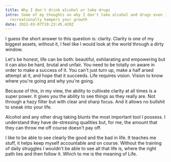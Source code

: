 ```yaml
---
title: Why I don't drink alcohol or take drugs
intro: Some of my thoughts on why I don't take alcohol and drugs even if
  recreationally hampers your growth
date: 2022-03-07T19:23:45.420Z
---
```

I guess the short answer to this question is: clarity. Clarity is one of my biggest assets, without it, I feel like I would look at the world through a dirty window.

Let's be honest, life can be both: beautiful, exhilarating and empowering but it can also be hard, brutal and unfair. You need to be totally on aware in order to make a success of it. You can't just turn up, make a half arsed attempt at it, and hope that it succeeds. Life requires vision. Vision to know where you're going and why you're going.

Because of this, in my view, the ability to cultivate clarity at all times is a super power. It gives you the ability to see things as they really are. Not through a hazy filter but with clear and sharp focus. And it allows no bullshit to sneak into your life.

Alcohol and any other drug taking blunts the most important tool I possess. I understand they have de-stressing qualities but, for me, the amount that they can throw me off course doesn't pay off.

I like to be able to see clearly the good and the bad in life. It teaches me stuff, it helps keep myself accountable and on course. Without the training of daily struggles I wouldn't be able to see all that life is, where the right path lies and then follow it. Which to me is the meaning of Life.